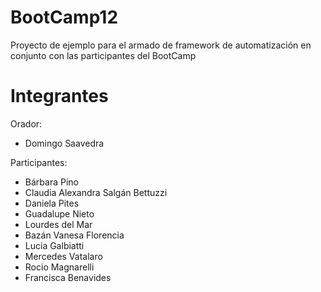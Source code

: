 # BootCamp12
Proyecto de ejemplo para el armado de framework de automatización en conjunto con las participantes del BootCamp



# Integrantes
Orador:
* Domingo Saavedra


Participantes:
* Bárbara Pino
* Claudia Alexandra Salgán Bettuzzi
* Daniela Pites
* Guadalupe Nieto
* Lourdes del Mar
* Bazán Vanesa Florencia
* Lucia Galbiatti
* Mercedes Vatalaro
* Rocio Magnarelli
* Francisca Benavides
